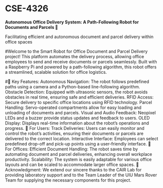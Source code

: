 # CSE-4326

**Autonomous Office Delivery System: A Path-Following Robot for Documents and Parcels 🌟**

Facilitating efficient and autonomous document and parcel delivery within office spaces

#Welcome to the Smart Robot for Office Document and Parcel Delivery project! This platform automates the delivery process, allowing office employees to send and receive documents or parcels seamlessly. Built with a Raspberry Pi and powered by a path-following algorithm, this robot offers a streamlined, scalable solution for office logistics.

#🚀 Key Features:
Autonomous Navigation: The robot follows predefined paths using a camera and a Python-based line-following algorithm.
Obstacle Detection: Equipped with ultrasonic sensors, the robot avoids obstacles in real time, ensuring safe and efficient deliveries.
RFID Access: Secure delivery to specific office locations using RFID technology.
Parcel Handling: Servo-operated compartments allow for easy loading and unloading of documents and parcels.
Visual and Audio Feedback: Neopixel LEDs and a buzzer provide status updates and feedback to users.
OLED Display: Displays real-time information about the robot’s operations and progress.
🤝 For Users:
Track Deliveries: Users can easily monitor and control the robot’s activities, ensuring their documents or parcels are delivered to the correct location.
Interactive Interface: Employees can select predefined drop-off and pick-up points using a user-friendly interface.
🏢 For Offices:
Efficient Document Handling: The robot saves time by automating document and parcel deliveries, enhancing overall workplace productivity.
Scalability: The system is easily adaptable for various office layouts and can be scaled to accommodate larger office spaces.
📜 Acknowledgment:
We extend our sincere thanks to the CAIR Lab for providing laboratory support and to the Team Leader of the UIU Mars Rover Team for supplying the necessary components for this project.
